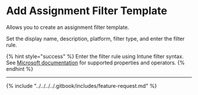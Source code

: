 # Add Assignment Filter Template

Allows you to create an assignment filter template.&#x20;

Set the display name, description, platform, filter type, and enter the filter rule.&#x20;

{% hint style="success" %}
Enter the filter rule using Intune filter syntax. See [Microsoft documentation](https://learn.microsoft.com/en-us/mem/intune/fundamentals/filters-device-properties) for supported properties and operators.
{% endhint %}

***

{% include "../../../../.gitbook/includes/feature-request.md" %}
